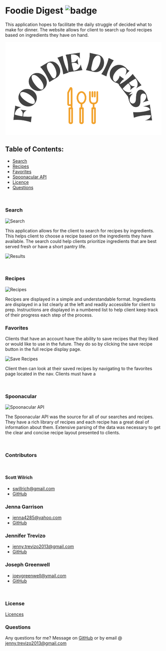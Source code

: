 # Foodie Digest ![badge](https://img.shields.io/badge/license-MIT-yellow.svg)
This application hopes to facilitate the daily struggle of decided what to make for dinner. The website allows for client to search up food recipes based on ingredients they have on hand. 


![Foodie Digest](public/images/non-transplogo.png)

## Table of Contents:
  * [Search](#search)
  * [Recipes](#recipes)
  * [Favorites](#favorites)
  * [Spoonacular API](#spoonacular)
  * [Licence](#license)
  * [Questions](#questions)
<br>

### Search

![Search](https://user-images.githubusercontent.com/78758382/117499283-a1aa6a80-af40-11eb-9c7b-09bad85caab0.png)

This application allows for the client to search for recipes by ingredients.  This helps client to choose a recipe based on the ingredients they have available. The search could help clients prioritize ingredients that are best served fresh or have a short pantry life. 

![Results]()

<br>

### Recipes

![Recipes]()

Recipes are displayed in a simple and understandable format. Ingredients are displayed in a list clearly at the left and readily accessible for client to prep. Instructions are displayed in a numbered list to help client keep track of their progress each step of the process.
<br>

### Favorites

Clients that have an account have the ability to save recipes that they liked or would like to use in the future. They do so by clicking the save recipe button in the full recipe display page.

![Save Recipes]()

Client then can look at their saved recipes by navigating to the favorites page located in the nav. Clients must have a 


<br>

### Spoonacular

![Spoonacular API]()

The Spoonacular API was the source for all of our searches and recipes. They have a rich library of recipes and each recipe has a great deal of information about them. Extensive parsing of the data was necessary to get the clear and concise recipe layout presented to clients.

<br>

### Contributors
<br>

#### Scott Wilrich 
* swillrich@gmail.com
* [GitHub](https://github.com/swillrich5)

### Jenna Garrison
* jenna4285@yahoo.com
* [GitHub](https://github.com/jenna4285)

### Jennifer Trevizo
* jenny.trevizo2013@gmail.com
* [GitHub](https://github.com/jtrevz)

### Joseph Greenwell
* joeygreenwell@ymail.com
* [GitHub](https://github.com/Jgreenwell93)

<br>

### License
[Licences](https://opensource.org/licenses/MIT)
<br>

### Questions
Any questions for me? Message  on [GitHub](https://github.com/jtrevz) or by email @ jenny.trevizo2013@gmail.com
